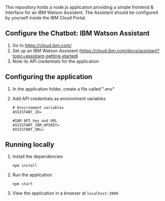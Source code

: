 This repository holds a node.js application providing a simple frontend & Interface for an IBM Watson Assistent. The Assistant should be configured by yourself inside the IBM Cloud Portal.

## Configure the Chatbot: IBM Watson Assistant

1. Go to https://cloud.ibm.com/
2. Set up an IBM Watson Assistant (https://cloud.ibm.com/docs/assistant?topic=assistant-getting-started)
3. Note its API credentials for the application

## Configuring the application

1. In the application folder, create a file called ".env"

2. Add API credentials as environment variables

    ```
    # Environment variables
    ASSISTANT_ID=

    #IAM API key and URL
    ASSISTANT_IAM_APIKEY=
    ASSISTANT_URL=
    ```

## Running locally

1. Install the dependencies

    ```
    npm install
    ```

1. Run the application

    ```
    npm start
    ```

1. View the application in a browser at `localhost:3000`


